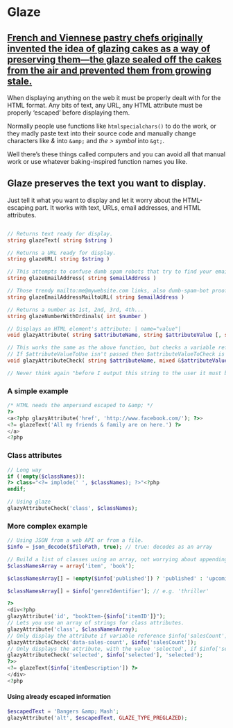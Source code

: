 Glaze
=====

## [French and Viennese pastry chefs originally invented the idea of glazing cakes as a way of preserving them—the glaze sealed off the cakes from the air and prevented them from growing stale.](http://www.epicurious.com/articlesguides/howtocook/primers/cakesfrostings)

When displaying anything on the web it must be properly dealt with for the HTML format. Any bits of text, any URL, any HTML attribute must be properly ‘escaped’ before displaying them.

Normally people use functions like `htmlspecialchars()` to do the work, or they madly paste text into their source code and manually change characters like *&* into `&amp;` and *the > symbol* into `&gt;`.

Well there’s these things called computers and you can avoid all that manual work or use whatever baking-inspired function names you like.

## Glaze preserves the text you want to display.

Just tell it what you want to display and let it worry about the HTML-escaping part. It works with text, URLs, email addresses, and HTML attributes.

```php

// Returns text ready for display.
string glazeText( string $string )

// Returns a URL ready for display.
string glazeURL( string $string )

// This attempts to confuse dumb spam robots that try to find your email address.
string glazeEmailAddress( string $emailAddress )

// Those trendy mailto:me@mywebsite.com links, also dumb-spam-bot proof.
string glazeEmailAddressMailtoURL( string $emailAddress )

// Returns a number as 1st, 2nd, 3rd, 4th...
string glazeNumberWithOrdinals( int $number )

// Displays an HTML element's attribute: | name="value"|
void glazyAttribute( string $attributeName, string $attributeValue [, string $valueType ] )

// This works the same as the above function, but checks a variable reference you pass first.
// If $attributeValueToUse isn't passed then $attributeValueToCheck is also the value that is displayed.
void glazyAttributeCheck( string $attributeName, mixed &$attributeValueToCheck [, string $attributeValueToUse = null, string $valueType = null] )

// Never think again "before I output this string to the user it must be escaped for the Hyper Text Markup Language..."

```

### A simple example

```php
/* HTML needs the ampersand escaped to &amp; */
?>
<a<?php glazyAttribute('href', 'http://www.facebook.com/'); ?>>
<?= glazeText('All my friends & family are on here.') ?>
</a>
<?php
```

### Class attributes

```php
// Long way
if (!empty($classNames)):
?> class="<?= implode(' ', $classNames); ?>"<?php
endif;

// Using glaze
glazyAttributeCheck('class', $classNames);
```
	
### More complex example

```php
// Using JSON from a web API or from a file.
$info = json_decode($filePath, true); // true: decodes as an array

// Build a list of classes using an array, not worrying about appending to a string
$classNamesArray = array('item', 'book');

$classNamesArray[] = !empty($info['published']) ? 'published' : 'upcoming';

$classNamesArray[] = $info['genreIdentifier']; // e.g. 'thriller'

?>
<div<?php
glazyAttribute('id', "bookItem-{$info['itemID']}");
// Lets you use an array of strings for class attributes.
glazyAttribute('class', $classNamesArray);
// Only display the attribute if variable reference $info['salesCount'] is present.
glazyAttributeCheck('data-sales-count', $info['salesCount']);
// Only displays the attribute, with the value 'selected', if $info['selected'] is true.
glazyAttributeCheck('selected', $info['selected'], 'selected');
?>>
<?= glazeText($info['itemDescription']) ?>
</div>
<?php
```

#### Using already escaped information

```php
$escapedText = 'Bangers &amp; Mash';
glazyAttribute('alt', $escapedText, GLAZE_TYPE_PREGLAZED);
```
